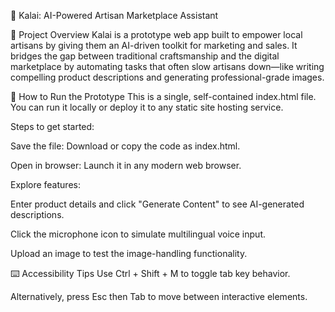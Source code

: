🧵 Kalai: AI-Powered Artisan Marketplace Assistant

🌟 Project Overview
Kalai is a prototype web app built to empower local artisans by giving them an AI-driven toolkit for marketing and sales. It bridges the gap between traditional craftsmanship and the digital marketplace by automating tasks that often slow artisans down—like writing compelling product descriptions and generating professional-grade images.

🚀 How to Run the Prototype
This is a single, self-contained index.html file. You can run it locally or deploy it to any static site hosting service.

Steps to get started:

Save the file: Download or copy the code as index.html.

Open in browser: Launch it in any modern web browser.

Explore features:

Enter product details and click "Generate Content" to see AI-generated descriptions.

Click the microphone icon to simulate multilingual voice input.

Upload an image to test the image-handling functionality.



⌨️ Accessibility Tips
Use Ctrl + Shift + M to toggle tab key behavior.

Alternatively, press Esc then Tab to move between interactive elements.



